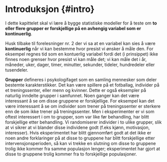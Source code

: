 # Introduksjon {#intro}

I dette kapittelet skal vi lære å bygge statistiske modeller for å teste om **to eller flere grupper er forskjellige på en avhengig variabel som er kontinuerlig**. 

Husk tilbake til forelesninger nr. 2 der vi sa at en variabel kan sies å være **kontinuerlig** når vi kan bestemme hvor presist vi ønsker å måle den. For eksempel regnes tid som en kontuerlig variabel fordi det (i prinsippet) ikke finnes noen grenser hvor presist vi kan måle det; vi kan måle det i år, måneder, uker, dager, timer, minutter, sekunder, tideler, hundredeler eller tusendeler.

**Grupper** defineres i psykologifaget som en samling mennesker som deler bestemte karakterstikker. Det kan være spillere på et fotballag, individer på et treningssenter, eller menn og kvinner. Dette er også eksempler på naturlig inndelte grupper i samfunnet. Noen ganger kan det være interessant å se om disse gruppene er forskjellige. For eksempel kan det være interessant å se om individer som trener på treningssenter er sterkere enn de som ikke trener på treningssenter. Men i eksperimenter er vi som oftest interessert i om to grupper, som var like før behandling, har blitt forskjellige etter behandling. Vi randomiserer individer i to ulike grupper, slik at vi sikrer at vi blander disse individene godt (f.eks kjønn, motivasjon, interesser). Hvis eksperimentet har blitt gjennomført godt at det ikke er noen andre forklaringer på at disse to gruppene har blitt forskjellige etter intervensjonsperioden, så kan vi trekke en slutning om disse to gruppene trolig ikke kommer fra samme populasjon lenger; eksperimentet har gjort at disse to gruppene trolig kommer fra to forskjellige populasjoner. 
